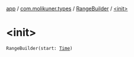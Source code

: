[app](../../index.md) / [com.molikuner.types](../index.md) / [RangeBuilder](index.md) / [&lt;init&gt;](./-init-.md)

# &lt;init&gt;

`RangeBuilder(start: `[`Time`](../-time/index.md)`)`
